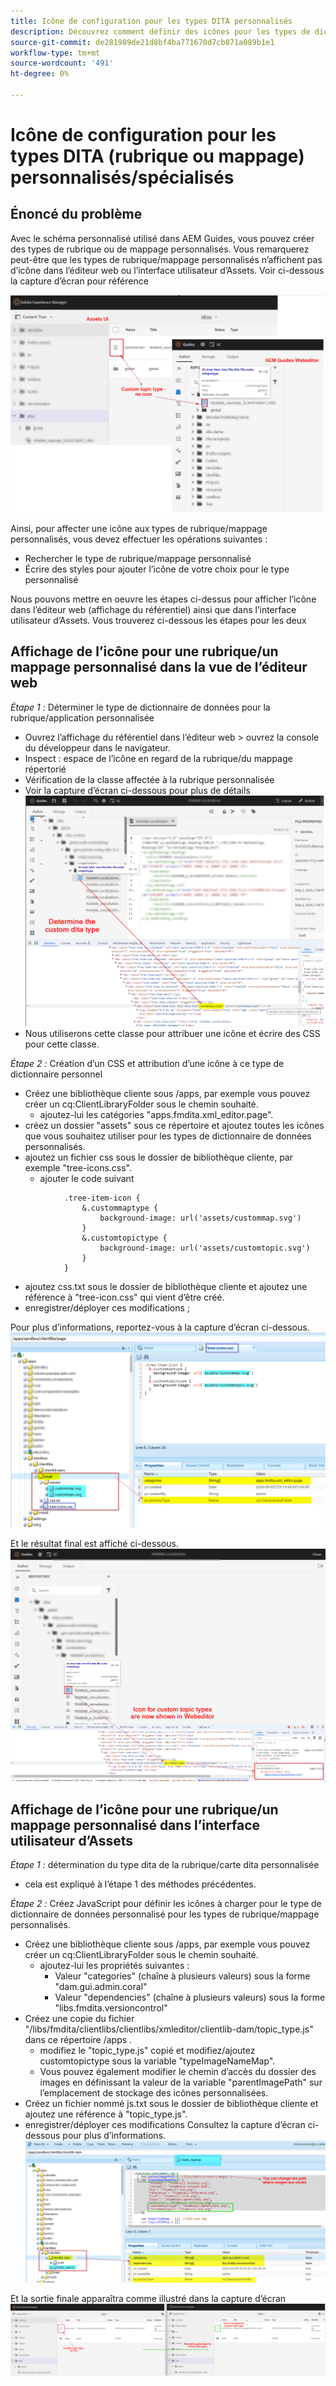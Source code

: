 ```yaml
---
title: Icône de configuration pour les types DITA personnalisés
description: Découvrez comment définir des icônes pour les types de dictionnaire personnalisés afin d’afficher leur icône sur différentes interfaces utilisateur dans AEM
source-git-commit: de281989de21d8bf4ba771670d7cb871a089b1e1
workflow-type: tm+mt
source-wordcount: '491'
ht-degree: 0%

---
```


# Icône de configuration pour les types DITA (rubrique ou mappage) personnalisés/spécialisés


## Énoncé du problème

Avec le schéma personnalisé utilisé dans AEM Guides, vous pouvez créer des types de rubrique ou de mappage personnalisés. Vous remarquerez peut-être que les types de rubrique/mappage personnalisés n’affichent pas d’icône dans l’éditeur web ou l’interface utilisateur d’Assets. Voir ci-dessous la capture d’écran pour référence

![capture d’écran de référence](../assets/authoring/custom-ditatype-icon-notshown.png)


Ainsi, pour affecter une icône aux types de rubrique/mappage personnalisés, vous devez effectuer les opérations suivantes :
- Rechercher le type de rubrique/mappage personnalisé
- Écrire des styles pour ajouter l’icône de votre choix pour le type personnalisé


Nous pouvons mettre en oeuvre les étapes ci-dessus pour afficher l’icône dans l’éditeur web (affichage du référentiel) ainsi que dans l’interface utilisateur d’Assets. Vous trouverez ci-dessous les étapes pour les deux


## Affichage de l’icône pour une rubrique/un mappage personnalisé dans la vue de l’éditeur web

_Étape 1 :_ Déterminer le type de dictionnaire de données pour la rubrique/application personnalisée
- Ouvrez l’affichage du référentiel dans l’éditeur web > ouvrez la console du développeur dans le navigateur.
- Inspect : espace de l’icône en regard de la rubrique/du mappage répertorié
- Vérification de la classe affectée à la rubrique personnalisée
- Voir la capture d’écran ci-dessous pour plus de détails ![Voir la capture d’écran](../assets/authoring/custom-ditatype-icon-knowditatype.png)
- Nous utiliserons cette classe pour attribuer une icône et écrire des CSS pour cette classe.

_Étape 2 :_ Création d’un CSS et attribution d’une icône à ce type de dictionnaire personnel
- Créez une bibliothèque cliente sous /apps, par exemple vous pouvez créer un cq:ClientLibraryFolder sous le chemin souhaité.
   - ajoutez-lui les catégories &quot;apps.fmdita.xml_editor.page&quot;.
- créez un dossier &quot;assets&quot; sous ce répertoire et ajoutez toutes les icônes que vous souhaitez utiliser pour les types de dictionnaire de données personnalisés.
- ajoutez un fichier css sous le dossier de bibliothèque cliente, par exemple &quot;tree-icons.css&quot;.
   - ajouter le code suivant

```
            .tree-item-icon {
                &.custommaptype {
                    background-image: url('assets/custommap.svg')
                }
                &.customtopictype {
                    background-image: url('assets/customtopic.svg')
                }
            }
```

- ajoutez css.txt sous le dossier de bibliothèque cliente et ajoutez une référence à &quot;tree-icon.css&quot; qui vient d’être créé.
- enregistrer/déployer ces modifications ;

Pour plus d’informations, reportez-vous à la capture d’écran ci-dessous.
![Reportez-vous à la capture d’écran](../assets/authoring/custom-ditatype-icon-define-webeditor-styles.png)

Et le résultat final est affiché ci-dessous.
![affiché dans la capture d’écran](../assets/authoring/custom-ditatype-icon-webeditor-showstyles.png)


## Affichage de l’icône pour une rubrique/un mappage personnalisé dans l’interface utilisateur d’Assets

_Étape 1 :_ détermination du type dita de la rubrique/carte dita personnalisée
- cela est expliqué à l’étape 1 des méthodes précédentes.

_Étape 2 :_ Créez JavaScript pour définir les icônes à charger pour le type de dictionnaire de données personnalisé pour les types de rubrique/mappage personnalisés.
- Créez une bibliothèque cliente sous /apps, par exemple vous pouvez créer un cq:ClientLibraryFolder sous le chemin souhaité.
   - ajoutez-lui les propriétés suivantes :
      - Valeur &quot;categories&quot; (chaîne à plusieurs valeurs) sous la forme &quot;dam.gui.admin.coral&quot;
      - Valeur &quot;dependencies&quot; (chaîne à plusieurs valeurs) sous la forme &quot;libs.fmdita.versioncontrol&quot;
- Créez une copie du fichier &quot;/libs/fmdita/clientlibs/clientlibs/xmleditor/clientlib-dam/topic_type.js&quot; dans ce répertoire /apps .
   - modifiez le &quot;topic_type.js&quot; copié et modifiez/ajoutez customtopictype sous la variable &quot;typeImageNameMap&quot;.
   - Vous pouvez également modifier le chemin d’accès du dossier des images en définissant la valeur de la variable &quot;parentImagePath&quot; sur l’emplacement de stockage des icônes personnalisées.
- Créez un fichier nommé js.txt sous le dossier de bibliothèque cliente et ajoutez une référence à &quot;topic_type.js&quot;.
- enregistrer/déployer ces modifications Consultez la capture d’écran ci-dessous pour plus d’informations.
  ![Reportez-vous à la capture d’écran](../assets/authoring/custom-ditatype-icon-define-assetsui-styles.png)

Et la sortie finale apparaîtra comme illustré dans la capture d’écran ![affiché dans la capture d’écran](../assets/authoring/custom-ditatype-icon-assetsui-showstyles.png)